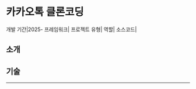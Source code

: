 # 카카오톡 클론코딩
<desc>개발 기간|2025-</desc>
<desc>프레임워크|</desc>
<desc>프로젝트 유형|</desc>
<desc>역할|</desc>
<desc>소스코드|<a></a></desc>
## 소개

## 기술
---